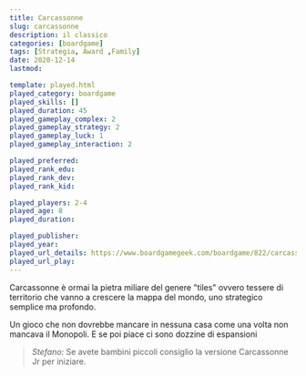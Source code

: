 ```yaml
---
title: Carcassonne
slug: carcassonne
description: il classico
categories: [boardgame]
tags: [Strategia, Award ,Family]
date: 2020-12-14
lastmod: 

template: played.html
played_category: boardgame
played_skills: []
played_duration: 45
played_gameplay_complex: 2
played_gameplay_strategy: 2
played_gameplay_luck: 1
played_gameplay_interaction: 2

played_preferred: 
played_rank_edu: 
played_rank_dev: 
played_rank_kid: 

played_players: 2-4
played_age: 8
played_duration: 

played_publisher: 
played_year: 
played_url_details: https://www.boardgamegeek.com/boardgame/822/carcassonne
played_url_play: 
--- 
```


Carcassonne è ormai la pietra miliare del genere "tiles" ovvero tessere di territorio che vanno a crescere la mappa del mondo, uno strategico semplice ma profondo.

Un gioco che non dovrebbe mancare in nessuna casa come una volta non mancava il Monopoli. E se poi piace ci sono dozzine di espansioni

> *Stefano:*
> Se avete bambini piccoli consiglio la versione Carcassonne Jr per iniziare.


